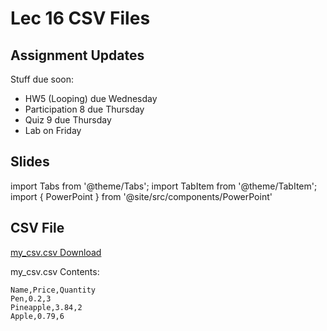 # Lec 16 CSV Files

## Assignment Updates

Stuff due soon:

- HW5 (Looping) due Wednesday
- Participation 8 due Thursday
- Quiz 9 due Thursday
- Lab on Friday

## Slides

import Tabs from '@theme/Tabs';
import TabItem from '@theme/TabItem';
import { PowerPoint } from '@site/src/components/PowerPoint'

<Tabs>
  <TabItem value="Section 2, 3, 4, 5" label="Section 2, 3, 4, 5" default>
    <PowerPoint lec_src={require('./Lecture_16.pptx').default}/>
  </TabItem>
  <TabItem value="Section 1, 6" label="Section 1, 6">
    <PowerPoint lec_src={require('./Lecture_16_Cole.pptx').default}/>
  </TabItem>
</Tabs>

## CSV File

[my_csv.csv Download](./my_csv.csv)

my_csv.csv Contents:
```
Name,Price,Quantity
Pen,0.2,3
Pineapple,3.84,2
Apple,0.79,6
```